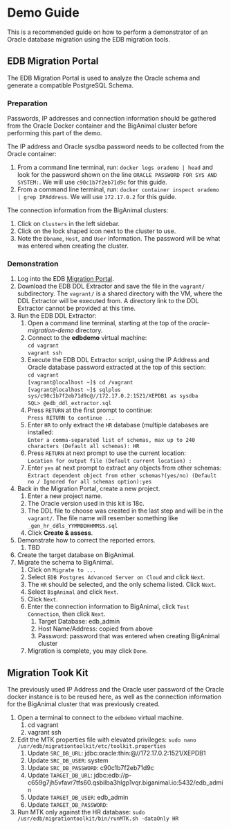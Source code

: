 # Demo Guide

This is a recommended guide on how to perform a demonstrator of an Oracle
database migration using the EDB migration tools.

## EDB Migration Portal

The EDB Migration Portal is used to analyze the Oracle schema and generate a
compatible PostgreSQL Schema.

### Preparation

Passwords, IP addresses and connection information should be gathered from the
Oracle Docker container and the BigAnimal cluster before performing this part
of the demo.

The IP address and Oracle sysdba password needs to be collected from the Oracle
container:

1. From a command line terminal, run: `docker logs orademo | head` and look for
   the password shown on the line `ORACLE PASSWORD FOR SYS AND SYSTEM:`.  We
   will use `c90c1b7f2eb71d9c` for this guide.
2. From a command line terminal, run: `docker container inspect orademo | grep
   IPAddress`.  We will use `172.17.0.2` for this guide.

The connection information from the BigAnimal clusters:

1. Click on `Clusters` in the left sidebar.
2. Click on the lock shaped icon next to the cluster to use.
3. Note the `Dbname`, `Host`, and `User` information.  The password will be
   what was entered when creating the cluster.

### Demonstration

1. Log into the EDB [Migration Portal](https://migration.enterprisedb.com).
2. Download the EDB DDL Extractor and save the file in the `vagrant/`
   subdirectory.  The `vagrant/` is a shared directory with the VM, where the
   DDL Extractor will be executed from.  A directory link to the DDL Extractor
   cannot be provided at this time.
3. Run the EDB DDL Extractor:  
   1. Open a command line terminal, starting at the top of the
      *oracle-migration-demo* directory.
   2. Connect to the **edbdemo** virtual machine:  
      `cd vagrant`  
      `vagrant ssh`
   3. Execute the EDB DDL Extractor script, using the IP Address and Oracle
      database password extracted at the top of this section:  
      `cd vagrant`  
      `[vagrant@localhost ~]$ cd /vagrant`  
      `[vagrant@localhost ~]$ sqlplus sys/c90c1b7f2eb71d9c@//172.17.0.2:1521/XEPDB1 as sysdba`  
      `SQL> @edb_ddl_extractor.sql`
   4. Press `RETURN` at the first prompt to continue:  
      `Press RETURN to continue ...`  
   5. Enter `HR` to only extract the `HR` database (multiple databases are
      installed:  
      `Enter a comma-separated list of schemas, max up to 240 characters
      (Default all schemas): HR`  
   6. Press `RETURN` at next prompt to use the current location:  
      `Location for output file (Default current location) : `  
   7. Enter `yes` at next prompt to extract any objects from other schemas:  
      `Extract dependent object from other schemas?(yes/no) (Default no /
      Ignored for all schemas option):yes`  
4. Back in the Migration Portal, create a new project.
   1. Enter a new project name.
   2. The Oracle version used in this kit is 18c.
   3. The DDL file to choose was created in the last step and will be in the
      `vagrant/`.  The file name will resember something like
      `_gen_hr_ddls_YYMMDDHHMMSS.sql`
   4. Click **Create & assess**.
5. Demonstrate how to correct the reported errors.
   1. TBD
6. Create the target database on BigAnimal.
7. Migrate the schema to BigAnimal.
   1. Click on `Migrate to ...`
   2. Select `EDB Postgres Advanced Server on Cloud` and click `Next`.
   3. The `HR` should be selected, and the only schema listed.  Click `Next`.
   4. Select `BigAnimal` and click `Next`.
   5. Click `Next`.
   6. Enter the connection information to BigAnimal, click `Test Connection`,
      then click `Next`.
      1. Target Database: edb_admin
      2. Host Name/Address: copied from above
      3. Password: password that was entered when creating BigAnimal cluster
   7. Migration is complete, you may click `Done`.

## Migration Took Kit

The previously used IP Address and the Oracle user password of the Oracle
docker instance is to be reused here, as well as the connection information for
the BigAnimal cluster that was previously created.

1. Open a terminal to connect to the `edbdemo` virtual machine.
   1. cd vagrant
   2. vagrant ssh
2. Edit the MTK properties file with elevated privileges:
   `sudo nano /usr/edb/migrationtoolkit/etc/toolkit.properties`
   1. Update `SRC_DB_URL`: jdbc:oracle:thin:@//172.17.0.2:1521/XEPDB1
   2. Update `SRC_DB_USER`: system
   3. Update `SRC_DB_PASSWORD`: c90c1b7f2eb71d9c
   4. Update `TARGET_DB_URL`: jdbc:edb://p-c659g7jh5vfavr7tfs60.qsbilba3hlgp1vqr.biganimal.io:5432/edb_admin
   5. Update `TARGET_DB_USER`: edb_admin
   6. Update `TARGET_DB_PASSWORD`:
3. Run MTK only against the HR database:
   `sudo /usr/edb/migrationtoolkit/bin/runMTK.sh -dataOnly HR` 
